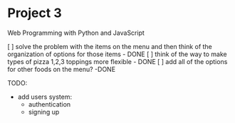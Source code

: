 # Project 3

Web Programming with Python and JavaScript

[ ] solve the problem with the items on the menu and then think of the organization of options for those items - DONE
[ ] think of the way to make types of pizza 1,2,3 toppings more flexible - DONE
[ ] add all of the options for other foods on the menu? -DONE

TODO:
- add users system:
  - authentication
  - signing up
